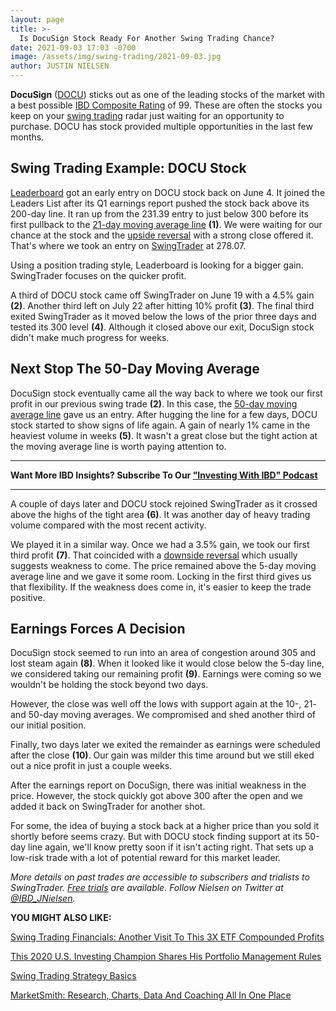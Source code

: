 ```yaml
---
layout: page
title: >-
  Is DocuSign Stock Ready For Another Swing Trading Chance?
date: 2021-09-03 17:03 -0700
image: /assets/img/swing-trading/2021-09-03.jpg
author: JUSTIN NIELSEN
---
```






**DocuSign** ([DOCU](https://research.investors.com/quote.aspx?symbol=DOCU)) sticks out as one of the leading stocks of the market with a best possible [IBD Composite Rating](https://www.investors.com/ibd-university/find-evaluate-stocks/exclusive-ratings/) of 99. These are often the stocks you keep on your [swing trading](https://www.investors.com/research/swing-trading/swing-trading-strategy-basics/) radar just waiting for an opportunity to purchase. DOCU has stock provided multiple opportunities in the last few months.




Swing Trading Example: DOCU Stock
---------------------------------


[Leaderboard](https://www.investors.com/product/leaderboard/?artProdLink=Leaderboard) got an early entry on DOCU stock back on June 4. It joined the Leaders List after its Q1 earnings report pushed the stock back above its 200-day line. It ran up from the 231.39 entry to just below 300 before its first pullback to the [21-day moving average line](https://www.investors.com/how-to-invest/investors-corner/what-is-the-21-day-exponential-moving-average/) **(1)**. We were waiting for our chance at the stock and the [upside reversal](https://www.investors.com/research/swing-trading/great-gains-swing-trading-reversals-dynatrace-stock/) with a strong close offered it. That's where we took an entry on [SwingTrader](http://shop.investors.com/offer/splashresponsive.aspx?id=SwingTrader&src=A011LPH) at 278.07.


Using a position trading style, Leaderboard is looking for a bigger gain. SwingTrader focuses on the quicker profit.


A third of DOCU stock came off SwingTrader on June 19 with a 4.5% gain **(2)**. Another third left on July 22 after hitting 10% profit **(3)**. The final third exited SwingTrader as it moved below the lows of the prior three days and tested its 300 level **(4)**. Although it closed above our exit, DocuSign stock didn't make much progress for weeks.


Next Stop The 50-Day Moving Average
-----------------------------------


DocuSign stock eventually came all the way back to where we took our first profit in our previous swing trade **(2)**. In this case, the [50-day moving average line](https://www.investors.com/how-to-invest/investors-corner/what-is-the-50-day-moving-average-when-to-buy-or-sell-growth-stocks/) gave us an entry. After hugging the line for a few days, DOCU stock started to show signs of life again. A gain of nearly 1% came in the heaviest volume in weeks **(5)**. It wasn't a great close but the tight action at the moving average line is worth paying attention to.




---


**Want More IBD Insights? Subscribe To Our ["Investing With IBD" Podcast](https://www.investors.com/how-to-invest/investing-podcast/)**




---


A couple of days later and DOCU stock rejoined SwingTrader as it crossed above the highs of the tight area **(6)**. It was another day of heavy trading volume compared with the most recent activity.


We played it in a similar way. Once we had a 3.5% gain, we took our first third profit **(7)**. That coincided with a [downside reversal](https://www.investors.com/research/swing-trading/bearish-reversal-days-swing-trade/) which usually suggests weakness to come. The price remained above the 5-day moving average line and we gave it some room. Locking in the first third gives us that flexibility. If the weakness does come in, it's easier to keep the trade positive.


Earnings Forces A Decision
--------------------------


DocuSign stock seemed to run into an area of congestion around 305 and lost steam again **(8)**. When it looked like it would close below the 5-day line, we considered taking our remaining profit **(9)**. Earnings were coming so we wouldn't be holding the stock beyond two days.


However, the close was well off the lows with support again at the 10-, 21- and 50-day moving averages. We compromised and shed another third of our initial position.


Finally, two days later we exited the remainder as earnings were scheduled after the close **(10)**. Our gain was milder this time around but we still eked out a nice profit in just a couple weeks.


After the earnings report on DocuSign, there was initial weakness in the price. However, the stock quickly got above 300 after the open and we added it back on SwingTrader for another shot.


For some, the idea of buying a stock back at a higher price than you sold it shortly before seems crazy. But with DOCU stock finding support at its 50-day line again, we'll know pretty soon if it isn't acting right. That sets up a low-risk trade with a lot of potential reward for this market leader.


*More details on past trades are accessible to subscribers and trialists to SwingTrader. [Free trials](http://shop.investors.com/offer/splashresponsive.aspx?id=SwingTrader&src=A011LPH) are available. Follow Nielsen on Twitter at [@IBD\_JNielsen](https://twitter.com/IBD_JNielsen).*


**YOU MIGHT ALSO LIKE:**


[Swing Trading Financials: Another Visit To This 3X ETF Compounded Profits](https://www.investors.com/research/swing-trading/compounding-profits-and-reducing-drawdowns-in-fas-stock/)


[This 2020 U.S. Investing Champion Shares His Portfolio Management Rules](https://www.investors.com/how-to-invest/portfolio-management-rules-created-an-investing-champion/)


[Swing Trading Strategy Basics](https://www.investors.com/research/swing-trading/swing-trading-strategy-basics/)


[MarketSmith: Research, Charts, Data And Coaching All In One Place](https://www.investors.com/product/marketsmith/?artProdLink=MarketSmith)




